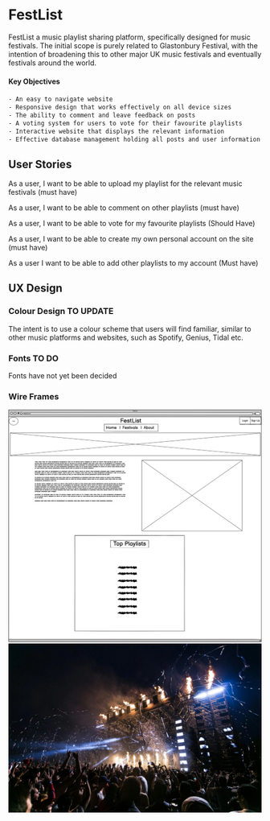 # FestList

FestList a music playlist sharing platform, specifically designed for music festivals. The initial scope is purely related to Glastonbury Festival, 
with the intention of broadening this to other major UK music festivals and eventually festivals around the world.

#### Key Objectives

    - An easy to navigate website
    - Responsive design that works effectively on all device sizes
    - The ability to comment and leave feedback on posts
    - A voting system for users to vote for their favourite playlists
    - Interactive website that displays the relevant information
    - Effective database management holding all posts and user information

## User Stories

As a user, I want to be able to upload my playlist for the relevant music festivals (must have)

As a user, I want to be able to comment on other playlists (must have)

As a user, I want to be able to vote for my favourite playlists (Should Have)

As a user, I want to be able to create my own personal account on the site (must have)

As a user I want to be able to add other playlists to my account (Must have)

## UX Design

### Colour Design TO UPDATE

The intent is to use a colour scheme that users will find familiar, similar to other music platforms and websites, such as Spotify, Genius, Tidal etc.

### Fonts TO DO

Fonts have not yet been decided

### Wire Frames

![WireFrame](/assets/images/festlistframe.png)
![WireFrame](/assets/images/festbckg.webp)

